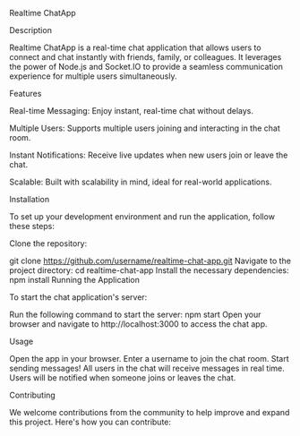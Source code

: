Realtime ChatApp

Description

Realtime ChatApp is a real-time chat application that allows users to connect and chat instantly with friends, family, or colleagues. It leverages the power of Node.js and Socket.IO to provide a seamless communication experience for multiple users simultaneously.

Features

Real-time Messaging: Enjoy instant, real-time chat without delays.

Multiple Users: Supports multiple users joining and interacting in the chat room.

Instant Notifications: Receive live updates when new users join or leave the chat.

Scalable: Built with scalability in mind, ideal for real-world applications.

Installation

To set up your development environment and run the application, follow these steps:

Clone the repository:

git clone https://github.com/username/realtime-chat-app.git
Navigate to the project directory:
cd realtime-chat-app
Install the necessary dependencies:
npm install
Running the Application

To start the chat application's server:

Run the following command to start the server:
npm start
Open your browser and navigate to http://localhost:3000 to access the chat app.

Usage

Open the app in your browser.
Enter a username to join the chat room.
Start sending messages! All users in the chat will receive messages in real time.
Users will be notified when someone joins or leaves the chat.

Contributing

We welcome contributions from the community to help improve and expand this project. Here's how you can contribute:
